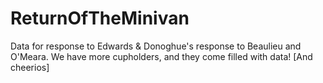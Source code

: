# ReturnOfTheMinivan
Data for response to Edwards &amp; Donoghue's response to Beaulieu and O'Meara. We have more cupholders, and they come filled with data! [And cheerios]
